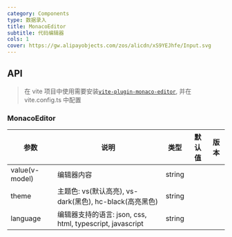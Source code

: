 ```yaml
---
category: Components
type: 数据录入
title: MonacoEditor
subtitle: 代码编辑器
cols: 1
cover: https://gw.alipayobjects.com/zos/alicdn/xS9YEJhfe/Input.svg
---
```


## API

> 在 vite 项目中使用需要安装[`vite-plugin-monaco-editor`](https://github.com/vdesjs/vite-plugin-monaco-editor), 并在 vite.config.ts 中配置

### MonacoEditor

| 参数           | 说明                                                      | 类型   | 默认值 | 版本 |
| -------------- | --------------------------------------------------------- | ------ | ------ | ---- |
| value(v-model) | 编辑器内容                                                | string |        |      |
| theme          | 主题色: vs(默认高亮), vs-dark(黑色), hc-black(高亮黑色)   | string |        |      |
| language       | 编辑器支持的语言: json, css, html, typescript, javascript | string |        |      |
